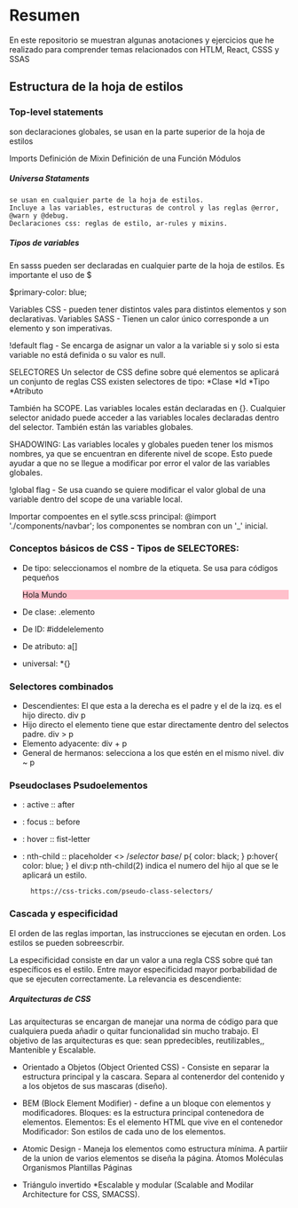 # Resumen

En este repositorio se muestran algunas anotaciones y ejercicios que he realizado para comprender temas relacionados con HTLM, React, CSSS y SSAS

## Estructura de la hoja de estilos

### Top-level statements

son declaraciones globales, se usan en la parte superior de la hoja de estilos

Imports
Definición de Mixin 
Definición de una Función 
Módulos 

##### Universa Stataments 

    se usan en cualquier parte de la hoja de estilos. 
    Incluye a las variables, estructuras de control y las reglas @error, @warn y @debug.
    Declaraciones css: reglas de estilo, ar-rules y mixins. 

##### Tipos de variables
En sasss pueden ser declaradas en cualquier parte de la hoja de estilos. Es importante el uso de $ 

$primary-color: blue;

Variables CSS - pueden tener distintos vales para distintos elementos y son declarativas.
Variables SASS - Tienen un calor único corresponde a un elemento y son imperativas. 

!default flag - Se encarga de asignar un valor a la variable si y solo si esta variable no está definida o su valor es null. 

SELECTORES
Un selector de CSS define sobre qué elementos se aplicará un conjunto de reglas CSS
existen selectores de tipo: 
*Clase
*Id 
*Tipo
*Atributo

También ha SCOPE. Las variables locales están declaradas en {}. Cualquier selector anidado puede acceder a las variables locales declaradas dentro del selector. 
También están las variables globales. 

SHADOWING: Las variables locales y globales pueden tener los mismos nombres, ya que se encuentran en diferente nivel de scope. Esto puede ayudar a que no se llegue a modificar por error el valor de las variables globales.

!global flag - Se usa cuando se quiere modificar el valor global de una variable dentro del scope de una variable local.


Importar compoentes en el sytle.scss principal: @import './components/navbar'; los componentes se nombran con un '_' inicial. 

### Conceptos básicos de CSS - Tipos de SELECTORES:
* De tipo: seleccionamos el nombre de la etiqueta. Se usa para códigos pequeños
    <div>
        <p> Hola Mundo</>
    <div/>
    <style>
        div{
            background: pink;
        }
    </style>
* De clase: .elemento
* De ID: #iddelelemento
* De atributo: a[]

    <a href  = 'www.unapagina.com'></a>
    <style>
        a[href='www.unapagina.com']{  
            color: orange;
        }
    </style>
* universal: *{}

### Selectores combinados 
+ Descendientes: El que esta a la derecha es el padre y el de la izq. es el hijo directo. div p 
+ Hijo directo el elemento tiene que estar directamente dentro del selectos padre. div > p
+ Elemento adyacente:  div + p
+ General de hermanos: selecciona a los que estén en el mismo nivel. div ~ p

### Pseudoclases           Psudoelementos
* : active              :: after
* : focus               :: before
* : hover               :: fist-letter
* : nth-child           :: placeholder
<>
/*selector base*/
        p{
            color: black;
        }
        p:hover{
        color: blue;
        }
        el div:p nth-child(2) indica el numero del hijo al que se le aplicará un estilo. 

        https://css-tricks.com/pseudo-class-selectors/

### Cascada y especificidad 
El orden de las reglas importan, las instrucciones se ejecutan en orden. Los estilos se pueden sobreescrbir.

La especificidad consiste en dar un valor a una regla CSS sobre qué tan específicos es el estilo. Entre mayor especificidad mayor porbabilidad de que se ejecuten correctamente. 
La relevancia es descendiente: 



##### Arquitecturas de CSS
Las arquitecturas se encargan de manejar una norma de código para que cualquiera pueda añadir o quitar funcionalidad sin mucho trabajo. 
El objetivo de las arquitecturas es que: sean ppredecibles, reutilizables,, Mantenible y Escalable. 

* Orientado a Objetos (Object Oriented CSS) - Consiste en separar la estructura principal y la cascara. Separa al contenerdor del contenido y a los objetos de sus mascaras (diseño). 

* BEM (Block Element Modifier) - define a un bloque con elementos y modificadores.
        Bloques: es la estructura principal contenedora de elementos. 
        Elementos: Es el elemento HTML que vive en el contenedor
        Modificador: Son estilos de cada uno de los elementos. 
* Atomic Design - Maneja los elementos como estructura mínima. A partiir de la union de varios elementos se diseña la página. 
        Átomos
        Moléculas
        Organismos
        Plantillas
        Páginas
* Triángulo invertido 
*Escalable y modular (Scalable and Modilar Architecture for CSS, SMACSS).

